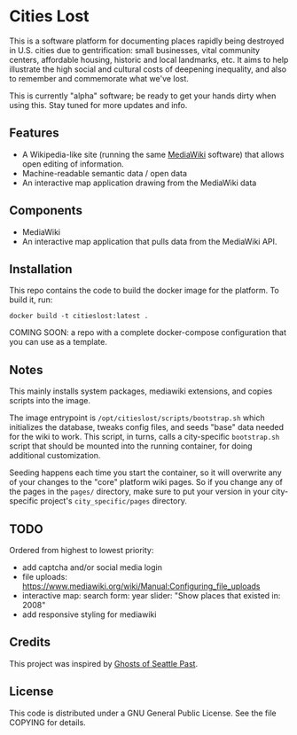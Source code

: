 
# Cities Lost

This is a software platform for documenting places rapidly being
destroyed in U.S. cities due to gentrification: small businesses,
vital community centers, affordable housing, historic and local
landmarks, etc. It aims to help illustrate the high social and
cultural costs of deepening inequality, and also to remember and
commemorate what we've lost.

This is currently "alpha" software; be ready to get your hands dirty
when using this. Stay tuned for more updates and info.

## Features

* A Wikipedia-like site (running the same
  [MediaWiki](http://mediawiki.org) software) that allows open editing
  of information.
* Machine-readable semantic data / open data
* An interactive map application drawing from the MediaWiki data

## Components

* MediaWiki
* An interactive map application that pulls data from the MediaWiki API.

## Installation

This repo contains the code to build the docker image for the
platform. To build it, run:

```
docker build -t citieslost:latest .
```

COMING SOON: a repo with a complete docker-compose configuration that
you can use as a template.

## Notes

This mainly installs system packages, mediawiki extensions, and copies
scripts into the image.

The image entrypoint is `/opt/citieslost/scripts/bootstrap.sh` which
initializes the database, tweaks config files, and seeds "base" data
needed for the wiki to work. This script, in turns, calls a
city-specific `bootstrap.sh` script that should be mounted into the
running container, for doing additional customization.

Seeding happens each time you start the container, so it will
overwrite any of your changes to the "core" platform wiki pages. So if
you change any of the pages in the `pages/` directory, make sure to put
your version in your city-specific project's `city_specific/pages`
directory.

## TODO

Ordered from highest to lowest priority:

- add captcha and/or social media login
- file uploads: https://www.mediawiki.org/wiki/Manual:Configuring_file_uploads
- interactive map: search form: year slider: "Show places that existed in: 2008"
- add responsive styling for mediawiki

## Credits

This project was inspired by [Ghosts of Seattle Past](http://www.seattleghosts.com/).

## License

This code is distributed under a GNU General Public License. See the file COPYING for details.
